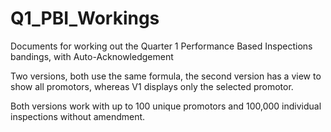 # Q1_PBI_Workings
Documents for working out the Quarter 1 Performance Based Inspections bandings, with Auto-Acknowledgement

Two versions, both use the same formula, the second version has a view to show all promotors, whereas V1 displays only the selected promotor.

Both versions work with up to 100 unique promotors and 100,000 individual inspections without amendment.
